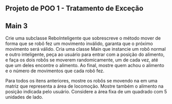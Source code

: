 ## Projeto de POO 1 - Tratamento de Exceção

## Main 3

Crie uma subclasse ReboInteligente que sobrescreve o método mover de forma que
se robô fez um movimento inválido, garanta que o próximo movimento será válido. Cria
uma classe Main que instancie um robô normal e outro inteligente, peça ao usuário para
entrar com a posição do alimento, e faça os dois robôs se moverem randomicamente,
um de cada vez, até que um deles encontre o alimento. Ao final, mostre quem achou o
alimento e o número de movimentos que cada robô fez.

Para todos os itens anteriores, mostre os robôs se movendo na em uma matriz que
representa a área de locomoção. Mostre também o alimento na posição indicada pelo
usuário. Considere a área fixa de um quadrado com 5 unidades de lado.